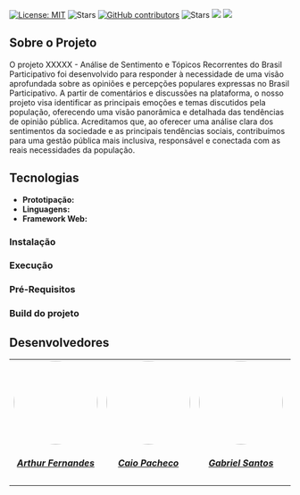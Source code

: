 [![License: MIT](https://img.shields.io/badge/License-MIT-yellow.svg)](./LICENSE)
![Stars](https://img.shields.io/github/stars/unb-mds/2024-2-Squad05)
[![GitHub contributors](https://img.shields.io/github/contributors/unb-mds/2024-2-Squad05)](https://img.shields.io/github/contributors/unb-mds/2024-2-Squad05)
![Stars](https://img.shields.io/github/issues/unb-mds/2024-2-Squad05.svg)
![](<(https://img.shields.io/github/issues/unb-mds/2024-2-Squad05)>)
![](https://img.shields.io/github/issues-closed/unb-mds/2024-2-Squad05.svg)

## Sobre o Projeto

O projeto XXXXX - Análise de Sentimento e Tópicos Recorrentes do Brasil Participativo foi desenvolvido para responder à necessidade de uma visão aprofundada sobre as opiniões e percepções populares expressas no Brasil Participativo. A partir de comentários e discussões na plataforma, o nosso projeto visa identificar as principais emoções e temas discutidos pela população, oferecendo uma visão panorâmica e detalhada das tendências de opinião pública. Acreditamos que, ao oferecer uma análise clara dos sentimentos da sociedade e as principais tendências sociais, contribuímos para uma gestão pública mais inclusiva, responsável e conectada com as reais necessidades da população.

## Tecnologias

- **Prototipação:**
- **Linguagens:**
- **Framework Web:**

### Instalação

### Execução

### Pré-Requisitos

### Build do projeto

## Desenvolvedores

<center>
<table style="margin-left: auto; margin-right: auto;">
    <tr>
        <td align="center">
            <a href="https://github.com/arthurfernandesj">
                <img style="border-radius: 50%;" src="https://avatars.githubusercontent.com/u/90862900?v=4" width="150px;"/>
                <h5 class="text-center">Arthur Fernandes</h5>
            </a>
        </td>
        <td align="center">
            <a href="https://github.com/CaioPacheco">
                <img style="border-radius: 50%;" src="https://avatars.githubusercontent.com/u/90219652?v=4" width="150px;"/>
                <h5 class="text-center">Caio Pacheco</h5>
            </a>
        </td>
        <td align="center">
            <a href="https://github.com/GabrielSPinto">
                <img style="border-radius: 50%;" src="https://avatars.githubusercontent.com/u/144184007?v=4" width="150px;"/>
                <h5 class="text-center">Gabriel Santos</h5>
            </a>
        </td>
        </td>
        <td align="center">
            <a href="https://github.com/felixlaryssa">
                <img style="border-radius: 50%;" src="https://avatars.githubusercontent.com/u/143897458?v=4" width="150px;"/>
                <h5 class="text-center">Laryssa Felix</h5>
            </a>
        </td>
        <td align="center">
            <a href="https://github.com/luizh-gsoares">
                <img style="border-radius: 50%;" src="https://avatars.githubusercontent.com/u/99836497?v=4" width="150px;"/>
                <h5 class="text-center">Luiz Henrique</h5>
            </a>
        </td>
          <td align="center">
            <a href="https://github.com/LeticiaMonteiroo">
                <img style="border-radius: 50%;" src="https://avatars.githubusercontent.com/u/152661076?v=4" width="150px;"/>
                <h5 class="text-center">Letícia Monteiro</h5>
            </a>
        </td>
</table>
</center>
